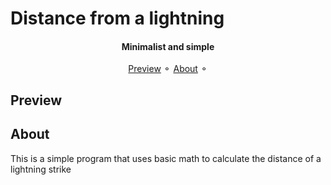 # Distance from a lightning
<h4 align="center">
   Minimalist and simple
</h4>
<p align="center">
<a href="#Preview">Preview</a> ⚬
<a href="#about">About</a> ⚬

## Preview


## About 
This is a simple program that uses basic math to calculate the distance of a lightning strike